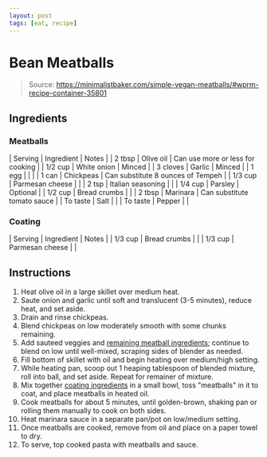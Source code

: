 ```yaml
---
layout: post
tags: [eat, recipe]
---
```


# Bean Meatballs

> Source: https://minimalistbaker.com/simple-vegan-meatballs/#wprm-recipe-container-35801

## Ingredients

### Meatballs

| Serving | Ingredient | Notes |
| 2 tbsp | Olive oil | Can use more or less for cooking |
| 1/2 cup | White onion | Minced |
| 3 cloves | Garlic | Minced |
| 1 egg |  |  |
| 1 can | Chickpeas | Can substitute 8 ounces of Tempeh |
| 1/3 cup | Parmesan cheese |  |
| 2 tsp | Italian seasoning |  |
| 1/4 cup | Parsley | Optional |
| 1/2 cup | Bread crumbs |  |
| 2 tbsp | Marinara | Can substitute tomato sauce |
| To taste | Salt | |
| To taste | Pepper | |

### Coating

| Serving | Ingredient | Notes |
| 1/3 cup | Bread crumbs |  |
| 1/3 cup | Parmesan cheese |  |

## Instructions

1. Heat olive oil in a large skillet over medium heat.
1. Saute onion and garlic until soft and translucent (3-5 minutes), reduce heat, and set aside.
1. Drain and rinse chickpeas.
1. Blend chickpeas on low moderately smooth with some chunks remaining.
1. Add sauteed veggies and [remaining meatball ingredients](#meatballs); continue to blend on low until well-mixed, scraping sides of blender as needed.
1. Fill bottom of skillet with oil and begin heating over medium/high setting.
1. While heating pan, scoop out 1 heaping tablespoon of blended mixture, roll into ball, and set aside. Repeat for remainer of mixture.
1. Mix together [coating ingredients](#coating) in a small bowl, toss "meatballs" in it to coat, and place meatballs in heated oil.
1. Cook meatballs for about 5 minutes, until golden-brown, shaking pan or rolling them manually to cook on both sides.
1. Heat marinara sauce in a separate pan/pot on low/medium setting.
1. Once meatballs are cooked, remove from oil and place on a paper towel to dry.
1. To serve, top cooked pasta with meatballs and sauce.
